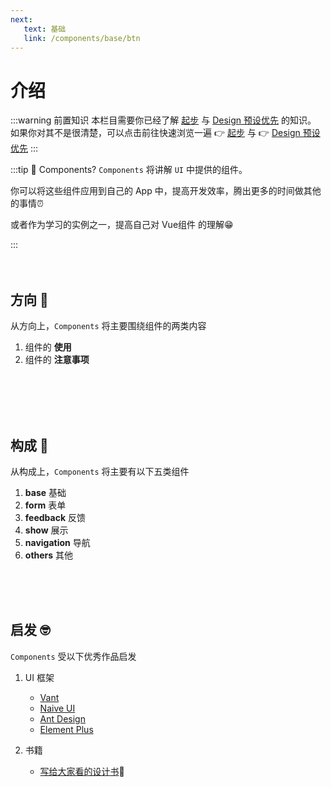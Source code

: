 ```yaml
---
next: 
   text: 基础
   link: /components/base/btn
---
```


# 介绍

:::warning 前置知识
本栏目需要你已经了解 [起步](/guide/started/) 与 [Design 预设优先](/guide/design/presetsFirst/) 的知识。  
如果你对其不是很清楚，可以点击前往快速浏览一遍 👉 [起步](/guide/started/) 与 👉 [Design 预设优先](/guide/design/presetsFirst/)
:::

:::tip 🤔 Components?
`Components` 将讲解 `UI` 中提供的组件。  

<p> 你可以将这些组件应用到自己的 <t-tag>App</t-tag> 中，提高开发效率，腾出更多的时间做其他的事情⏰</p>

<p> 或者作为学习的实例之一，提高自己对 <t-tag>Vue组件</t-tag> 的理解😁 </p>
:::



<br />
<br />
<br />

## 方向 :thinking:
从方向上，`Components` 将主要围绕组件的两类内容

1. 组件的 **使用**
2. 组件的 **注意事项**


<br />
<br />
<br />
<br />


## 构成 :monocle_face:

从构成上，`Components` 将主要有以下五类组件

1. **base** 基础
2. **form** 表单
3. **feedback** 反馈
4. **show** 展示
5. **navigation** 导航
6. **others** 其他


<br />
<br />
<br />


## 启发 :nerd_face:

`Components` 受以下优秀作品启发

1. UI 框架
   - [Vant](https://vant-contrib.gitee.io/vant/#/zh-CN/home)
   - [Naive UI](https://www.naiveui.com/)
   - [Ant Design](https://ant.design/index-cn)
   - [Element Plus](https://element-plus.gitee.io/zh-CN/guide/design.html)


2. 书籍
    - [写给大家看的设计书](https://www.baidu.com/link?url=OclYdw-He4MBdVn9INxlm0FUu2Z_cr4Ps8vRI6rSo8DLUW2g8rbJdk2Nes8yfs_kx0wLql0KyfTWVRJdkAhCwa&wd=&eqid=9dca95120014b9730000000661b9a43b)📕


